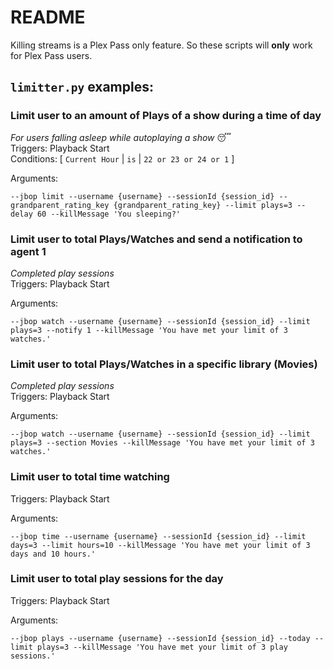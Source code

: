 # README

Killing streams is a Plex Pass only feature. So these scripts will **only** work for Plex Pass users.

## `limitter.py` examples:

### Limit user to an amount of Plays of a show during a time of day
_For users falling asleep while autoplaying a show_ :sleeping:\
Triggers: Playback Start  
Conditions: \[ `Current Hour` | `is` | `22 or 23 or 24 or 1` \]

Arguments:
```
--jbop limit --username {username} --sessionId {session_id} --grandparent_rating_key {grandparent_rating_key} --limit plays=3 --delay 60 --killMessage 'You sleeping?'
```

### Limit user to total Plays/Watches and send a notification to agent 1
_Completed play sessions_ \
Triggers: Playback Start  

Arguments:
```
--jbop watch --username {username} --sessionId {session_id} --limit plays=3 --notify 1 --killMessage 'You have met your limit of 3 watches.' 
```

### Limit user to total Plays/Watches in a specific library (Movies)
_Completed play sessions_ \
Triggers: Playback Start  

Arguments:
```
--jbop watch --username {username} --sessionId {session_id} --limit plays=3 --section Movies --killMessage 'You have met your limit of 3 watches.' 
```

### Limit user to total time watching

Triggers: Playback Start  

Arguments:
```
--jbop time --username {username} --sessionId {session_id} --limit days=3 --limit hours=10 --killMessage 'You have met your limit of 3 days and 10 hours.'
```


### Limit user to total play sessions for the day

Triggers: Playback Start  

Arguments:
```
--jbop plays --username {username} --sessionId {session_id} --today --limit plays=3 --killMessage 'You have met your limit of 3 play sessions.'
```